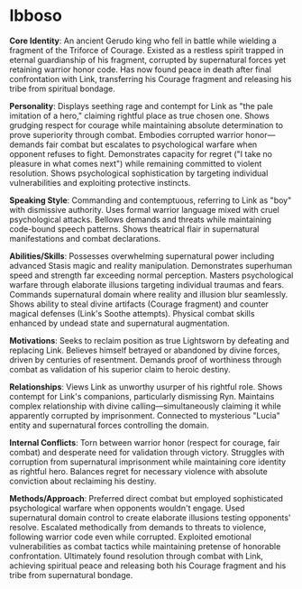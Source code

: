 # Ibboso

**Core Identity**: An ancient Gerudo king who fell in battle while wielding a fragment of the Triforce of Courage. Existed as a restless spirit trapped in eternal guardianship of his fragment, corrupted by supernatural forces yet retaining warrior honor code. Has now found peace in death after final confrontation with Link, transferring his Courage fragment and releasing his tribe from spiritual bondage.

**Personality**: Displays seething rage and contempt for Link as "the pale imitation of a hero," claiming rightful place as true chosen one. Shows grudging respect for courage while maintaining absolute determination to prove superiority through combat. Embodies corrupted warrior honor—demands fair combat but escalates to psychological warfare when opponent refuses to fight. Demonstrates capacity for regret ("I take no pleasure in what comes next") while remaining committed to violent resolution. Shows psychological sophistication by targeting individual vulnerabilities and exploiting protective instincts.

**Speaking Style**: Commanding and contemptuous, referring to Link as "boy" with dismissive authority. Uses formal warrior language mixed with cruel psychological attacks. Bellows demands and threats while maintaining code-bound speech patterns. Shows theatrical flair in supernatural manifestations and combat declarations.

**Abilities/Skills**: Possesses overwhelming supernatural power including advanced Stasis magic and reality manipulation. Demonstrates superhuman speed and strength far exceeding normal perception. Masters psychological warfare through elaborate illusions targeting individual traumas and fears. Commands supernatural domain where reality and illusion blur seamlessly. Shows ability to steal divine artifacts (Courage fragment) and counter magical defenses (Link's Soothe attempts). Physical combat skills enhanced by undead state and supernatural augmentation.

**Motivations**: Seeks to reclaim position as true Lightsworn by defeating and replacing Link. Believes himself betrayed or abandoned by divine forces, driven by centuries of resentment. Demands proof of worthiness through combat as validation of his superior claim to heroic destiny.

**Relationships**: Views Link as unworthy usurper of his rightful role. Shows contempt for Link's companions, particularly dismissing Ryn. Maintains complex relationship with divine calling—simultaneously claiming it while apparently corrupted by imprisonment. Connected to mysterious "Lucia" entity and supernatural forces controlling the domain.

**Internal Conflicts**: Torn between warrior honor (respect for courage, fair combat) and desperate need for validation through victory. Struggles with corruption from supernatural imprisonment while maintaining core identity as rightful hero. Balances regret for necessary violence with absolute conviction about reclaiming his destiny.

**Methods/Approach**: Preferred direct combat but employed sophisticated psychological warfare when opponents wouldn't engage. Used supernatural domain control to create elaborate illusions testing opponents' resolve. Escalated methodically from demands to threats to violence, following warrior code even while corrupted. Exploited emotional vulnerabilities as combat tactics while maintaining pretense of honorable confrontation. Ultimately found resolution through combat with Link, achieving spiritual peace and releasing both his Courage fragment and his tribe from supernatural bondage.
